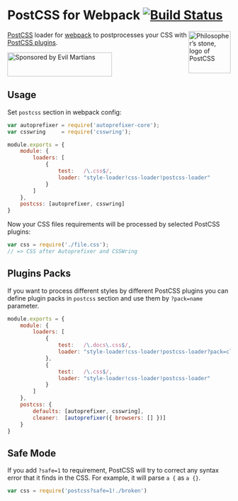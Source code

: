 # PostCSS for Webpack [![Build Status][ci-img]][ci]

<img align="right" width="95" height="95"
     title="Philosopher’s stone, logo of PostCSS"
     src="http://postcss.github.io/postcss/logo.svg">

[PostCSS] loader for [webpack] to postprocesses your CSS with [PostCSS plugins].

<a href="https://evilmartians.com/?utm_source=postcss-loader">
<img src="https://evilmartians.com/badges/sponsored-by-evil-martians.svg" alt="Sponsored by Evil Martians" width="236" height="54">
</a>

[PostCSS plugins]: https://github.com/postcss/postcss#built-with-postcss
[PostCSS]:         https://github.com/postcss/postcss
[webpack]:         http://webpack.github.io/
[ci-img]:          https://travis-ci.org/postcss/postcss-loader.svg
[ci]:              https://travis-ci.org/postcss/postcss-loader

## Usage

Set `postcss` section in webpack config:

```js
var autoprefixer = require('autoprefixer-core');
var csswring     = require('csswring');

module.exports = {
    module: {
        loaders: [
            {
                test:   /\.css$/,
                loader: "style-loader!css-loader!postcss-loader"
            }
        ]
    },
    postcss: [autoprefixer, csswring]
}
```

Now your CSS files requirements will be processed by selected PostCSS plugins:

```js
var css = require('./file.css');
// => CSS after Autoprefixer and CSSWring
```

## Plugins Packs

If you want to process different styles by different PostCSS plugins you can
define plugin packs in `postcss` section and use them by `?pack=name` parameter.

```js
module.exports = {
    module: {
        loaders: [
            {
                test:   /\.docs\.css$/,
                loader: "style-loader!css-loader!postcss-loader?pack=cleaner"
            },
            {
                test:   /\.css$/,
                loader: "style-loader!css-loader!postcss-loader"
            }
        ]
    },
    postcss: {
        defaults: [autoprefixer, csswring],
        cleaner:  [autoprefixer({ browsers: [] })]
    }
}
```


## Safe Mode

If you add `?safe=1` to requirement, PostCSS will try to correct any syntax
error that it finds in the CSS. For example, it will parse `a {` as `a {}`.

```js
var css = require('postcss?safe=1!./broken')
```
